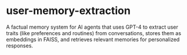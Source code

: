 # user-memory-extraction
A factual memory system for AI agents that uses GPT-4 to extract user traits (like preferences and routines) from conversations, stores them as embeddings in FAISS, and retrieves relevant memories for personalized responses.
